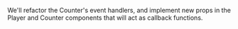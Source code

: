We'll refactor the Counter's event handlers, and implement new props in the Player and Counter components that will act as callback functions.
